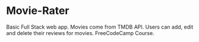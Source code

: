 # Movie-Rater
Basic Full Stack web app.
Movies come from TMDB API. Users can add, edit and delete their reviews for movies.
FreeCodeCamp Course.
